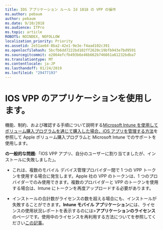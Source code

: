 ```yaml
---
title: IOS アプリケーション ルール Id 1018 の VPP の操作
ms.author: pebaum
author: pebaum
ms.date: 9/10/2018
ms.audience: ITPro
ms.topic: article
ROBOTS: NOINDEX, NOFOLLOW
localization_priority: Priority
ms.assetid: 2e51ae64-8ba2-42e1-9e3e-f4aad102c391
ms.openlocfilehash: 5bcfb6dd7222bd102ff2620c19bfb943e7bd9591
ms.sourcegitcommit: e2864efcfb493b6e46b662b746661a61232bdba7
ms.translationtype: MT
ms.contentlocale: ja-JP
ms.lasthandoff: 01/24/2019
ms.locfileid: "29477193"
---
```

# <a name="working-with-ios-vpp-applications"></a>IOS VPP のアプリケーションを使用します。

機能、制約、および確認する手順について説明する[Microsoft Intune を使用してボリューム購入プログラムを通じて購入した場合、iOS アプリを管理する方法](https://docs.microsoft.com/intune/vpp-apps-ios)を参照して Apple ボリューム購入プログラムと Microsoft Intune でのサポートを使用します。 
  
 **の一般的な問題:**「IOS VPP アプリ、自分のユーザーに割り当てましたが、インストールに失敗しました」。 
  
- これは、複数のモバイル デバイス管理プロバイダー間で 1 つの VPP トークンを使用する場合に発生します。Apple 社の VPP のトークンは、1 つのプロバイダーでのみ使用できます。複数のプロバイダーと VPP のトークンを使用する場合は、Intune にトークンを再度アップロードする必要があります。
    
- インストールの合計数がライセンスの数を超える場合にも、インストールが失敗することができます。**Intune モバイル アプリケーション**には、ライセンスの使用状況レポートを表示するのには\>**アプリケーションのライセンス**のページです。使用中のライセンスを再利用する方法についてを参照してください[この記事](https://docs.microsoft.com/intune/vpp-apps-ios#revoking-app-licenses-and-deleting-tokens)。
    

